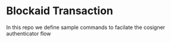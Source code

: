 # Blockaid Transaction

In this repo we define sample commands to facilate the cosigner authenticator flow


